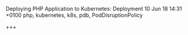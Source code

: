 Deploying PHP Application to Kubernetes: Deployment
10 Jun 18 14:31 +0100
php, kubernetes, k8s, pdb, PodDisruptionPolicy

+++
